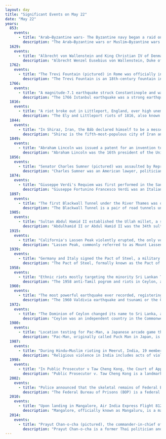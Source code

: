 ```yaml
---
layout: day
title: "Significant Events on May 22"
date: "May 22"
years:
  853:
    events:
      - title: "Arab–Byzantine wars- The Byzantine navy began a raid on the Nile Delta port city of Damietta, whose garrison was absent at the time."
        description: "The Arab–Byzantine wars or Muslim–Byzantine wars were a series of wars from the 7th to 11th centuries between multiple Arab dynasties and the Byzantine Empire. The Muslim Arab Caliphates conquered large parts of the Christian Byzantine empire and unsuccessfully attacked the Byzantine capital of Constantinople. The frontier between the warring states remained almost static for three centuries of frequent warfare, before the Byzantines were able to recapture some of the lost territory."
  1629:
    events:
      - title: "Albrecht von Wallenstein and King Christian IV of Denmark signed the Treaty of Lübeck to end Danish intervention in the Thirty Years' War."
        description: "Albrecht Wenzel Eusebius von Wallenstein, Duke of Friedland, also von Waldstein, was a Bohemian military leader and statesman who fought on the Catholic side during the Thirty Years' War (1618–1648). His successful martial career made him one of the richest and most influential men in the Holy Roman Empire by the time of his death. Wallenstein became the supreme commander of the armies of Holy Roman Emperor Ferdinand II and was a major figure of the Thirty Years' War."
  1762:
    events:
      - title: "The Trevi Fountain (pictured) in Rome was officially inaugurated by Pope Clement XIII."
        description: "The Trevi Fountain is an 18th-century fountain in the Trevi district in Rome, Italy, designed by Italian architect Nicola Salvi and completed by Giuseppe Pannini in 1762 and several others. Standing 26.3 metres (86 ft) high and 49.15 metres (161.3 ft) wide, it is the largest Baroque fountain in the city and one of the most famous fountains in the world."
  1766:
    events:
      - title: "A magnitude-7.1 earthquake struck Constantinople and was followed by a tsunami that caused significant damage."
        description: "The 1766 Istanbul earthquake was a strong earthquake with epicenter in the eastern part of the Sea of Marmara, in the Çınarcık Basin which occurred in the early hours of Thursday morning, 22 May 1766. The earthquake had an estimated magnitude of 7.1 on the surface-wave magnitude scale, and caused effects in a vast area extending from Izmit to Rodosto. In this area, the earthquake was followed by a tsunami which caused significant damage. The earthquake of 1766 was the last major earthquake to rock Constantinople because of a rupture of the North Anatolian Fault in the Marmara region."
  1816:
    events:
      - title: "A riot broke out in Littleport, England, over high unemployment and rising grain costs, spreading to Ely the next day before being quelled by troops."
        description: "The Ely and Littleport riots of 1816, also known as the Ely riots or Littleport riots, occurred between 22 and 24 May 1816 in the Isle of Ely. The riots were caused by high unemployment and rising grain costs, similar to the general unrest which spread throughout England following the Napoleonic Wars."
  1844:
    events:
      - title: "In Shiraz, Iran, the Báb declared himself to be a messenger of God to Mullá Husayn, leading to the foundation of Bábism, considered to be a precursor to the Baháʼí Faith."
        description: "Shiraz is the fifth-most-populous city of Iran and the capital of Fars province, which has been historically known as Pars and Persis. As of the 2016 national census, the population of the city was 1,565,572 people, and its built-up area with Sadra was home to almost 1,800,000 inhabitants. A census in 2021 showed an increase in the city's population to 1,995,500 people. Shiraz is located in southwestern Iran on the rudkhaneye khoshk seasonal river. Founded in the early Islamic period, the city has a moderate climate and has been a regional trade center for over a thousand years."
  1849:
    events:
      - title: "Abraham Lincoln was issued a patent for an invention to lift boats over obstacles in a river, making him the only U.S. president ever to hold a patent."
        description: "Abraham Lincoln was the 16th president of the United States, serving from 1861 until his assassination in 1865. He led the United States through the American Civil War, defeating the Confederacy, playing a major role in the abolition of slavery, expanding the power of the federal government, and modernizing the U.S. economy."
  1856:
    events:
      - title: "Senator Charles Sumner (pictured) was assaulted by Representative Preston Brooks in the United States Senate chamber in retaliation for a speech in which Sumner fiercely criticized slaveholders."
        description: "Charles Sumner was an American lawyer, politician, and statesman who represented Massachusetts in the United States Senate from 1851 until his death in 1874. Before and during the American Civil War, he was a leading American advocate for the abolition of slavery. He chaired the Senate Foreign Relations Committee from 1861 to 1871, until he lost the position following a dispute with President Ulysses S. Grant over the attempted annexation of Santo Domingo. After breaking with Grant, he joined the Liberal Republican Party, spending his final two years in the Senate alienated from his party. Sumner had a controversial and divisive legacy for many years after his death, but in recent decades, his historical reputation has improved in recognition of his early support for racial equality."
  1874:
    events:
      - title: "Giuseppe Verdi's Requiem was first performed in the San Marco church in Milan to commemorate the first anniversary of Alessandro Manzoni's death."
        description: "Giuseppe Fortunino Francesco Verdi was an Italian composer best known for his operas. He was born near Busseto, a small town in the province of Parma, to a family of moderate means, receiving a musical education with the help of a local patron, Antonio Barezzi. Verdi came to dominate the Italian opera scene after the era of Gioachino Rossini, Vincenzo Bellini, and Gaetano Donizetti, whose works significantly influenced him."
  1897:
    events:
      - title: "The first Blackwall Tunnel under the River Thames was opened to improve commerce and trade in the East End of London."
        description: "The Blackwall Tunnel is a pair of road tunnels underneath the River Thames in east London, England, linking the London Borough of Tower Hamlets with the Royal Borough of Greenwich, and part of the A102 road. The northern portal lies just south of the East India Dock Road (A13) in Blackwall; the southern entrances are just south of The O2 on the Greenwich Peninsula. The road is managed by Transport for London (TfL)."
  1905:
    events:
      - title: "Sultan Abdul Hamid II established the Ullah millet, a separate millet for the Aromanians within the Ottoman Empire."
        description: "Abdulhamid II or Abdul Hamid II was the 34th sultan of the Ottoman Empire, from 1876 to 1909, and the last sultan to exert effective control over the fracturing state. He oversaw a period of decline with rebellions, and presided over an unsuccessful war with the Russian Empire (1877–78), the loss of Egypt and Cyprus from Ottoman control, followed by a successful war against the Kingdom of Greece in 1897, though Ottoman gains were tempered by subsequent Western European intervention."
  1915:
    events:
      - title: "California's Lassen Peak violently erupted, the only volcanic eruption in the contiguous U.S. in the 20th century until Mount St. Helens erupted in 1980."
        description: "Lassen Peak, commonly referred to as Mount Lassen, is a 10,457 ft (3,187 m) lava dome volcano in Lassen Volcanic National Park in Northern California. Located in the Shasta Cascade region above the northern Sacramento Valley, it is the southernmost active volcano in the Cascade Range of the Western United States, and part of the Cascade Volcanic Arc stretching from southwestern British Columbia to Northern California. It supports many flora and fauna among its diverse habitats, which reach high elevations and are subject to frequent snowfall."
  1939:
    events:
      - title: "Germany and Italy signed the Pact of Steel, a military and political alliance."
        description: "The Pact of Steel, formally known as the Pact of Friendship and Alliance between Germany and Italy was a military and political alliance between Italy and Germany, signed in 1939."
  1958:
    events:
      - title: "Ethnic riots mostly targeting the minority Sri Lankan Tamils broke out in Ceylon, resulting in at least 158 deaths over the next few days."
        description: "The 1958 anti-Tamil pogrom and riots in Ceylon, also known as the 58 riots, refer to the first island-wide ethnic riots and pogrom to target the minority Tamils in the Dominion of Ceylon after it became an independent dominion from Britain in 1948. The riots lasted from 22 May until 29 May 1958 although sporadic disturbances happened even after the declaration of emergency on 27 May 1958. The estimates of the murders range, based on recovered bodies, from 158 to 1,500. Although most of the victims were Tamils, Sinhalese and their property were also affected by retaliatory attacks by Tamil mobs throughout the Batticaloa and Jaffna districts. As the first full-scale race riot in the country in over forty years, the events of 1958 shattered the trust the communities had in one another and led to further polarisation."
  1960:
    events:
      - title: "The most powerful earthquake ever recorded, registering approximately 9.5 Mw, struck near Valdivia, Chile, generating tsunamis that reached Hawaii and Japan."
        description: "The 1960 Valdivia earthquake and tsunami or the Great Chilean earthquake occurred on 22 May 1960. Most studies have placed it at 9.4–9.6 on the moment magnitude scale, while some studies have placed the magnitude lower than 9.4, making it the most powerful earthquake ever recorded. It occurred in the afternoon, and lasted 10 minutes. The resulting tsunamis affected southern Chile, Hawaii, Japan, the Philippines, eastern New Zealand, southeast Australia, and the Aleutian Islands."
  1972:
    events:
      - title: "The Dominion of Ceylon changed its name to Sri Lanka, adopted a new constitution, and officially became a republic within the Commonwealth."
        description: "Ceylon was an independent country in the Commonwealth of Nations from 1948 to 1972, that shared a monarch with other dominions of the Commonwealth. In 1948, the British Colony of Ceylon was granted independence as Ceylon. In 1972, the country became a republic within the Commonwealth, and its name was changed to Sri Lanka."
  1980:
    events:
      - title: "Location testing for Pac-Man, a Japanese arcade game that became an icon of 1980s popular culture, began in Shibuya, Tokyo."
        description: "Pac-Man, originally called Puck Man in Japan, is a 1980 maze video game developed and published by Namco for arcades. In North America, the game was released by Midway Manufacturing as part of its licensing agreement with Namco America. The player controls Pac-Man, who must eat all the dots inside an enclosed maze while avoiding four colored ghosts. Eating large flashing dots called 'Power Pellets' causes the ghosts to temporarily turn blue, allowing Pac-Man to eat them for bonus points."
  1987:
    events:
      - title: "During Hindu–Muslim rioting in Meerut, India, 19 members of the Provincial Armed Constabulary allegedly massacred 42 Muslims and dumped their bodies in water canals."
        description: "Religious violence in India includes acts of violence by followers of one religious group against followers and institutions of another religious group, often in the form of rioting. Religious violence in India has generally involved Hindus and Muslims."
  1998:
    events:
      - title: "In Public Prosecutor v Taw Cheng Kong, the Court of Appeal of Singapore overruled a High Court decision in the only time a statute in Singapore had been ruled unconstitutional."
        description: "Public Prosecutor v. Taw Cheng Kong is a landmark case decided in 1998 by the Court of Appeal of Singapore which shaped the landscape of Singapore's constitutional law. The earlier High Court decision, Taw Cheng Kong v. Public Prosecutor, was the first instance in Singapore's history that a statutory provision was struck down as unconstitutional. The matter subsequently reached the Court of Appeal when the Public Prosecutor applied for a criminal reference for two questions to be considered. The questions were-whether section 37(1) of the Prevention of Corruption Act ('PCA') was ultra vires the powers of the legislature on the ground that the legislature had, under section 6(3) of the Republic of Singapore Independence Act 1965, been divested of the power to legislate extraterritorially; and whether section 37(1) of the PCA was discriminatory against Singapore citizens and hence inconsistent with Article 12(1) of the Constitution of the Republic of Singapore."
  2002:
    events:
      - title: "Police announced that the skeletal remains of Federal Bureau of Prisons intern Chandra Levy, who had been missing for a year, had been found in Rock Creek Park in Washington, D.C."
        description: "The Federal Bureau of Prisons (BOP) is a federal law enforcement agency of the United States Department of Justice that is responsible for all federal prisons in the country and provides for the care, custody, and control of federal prisoners."
  2010:
    events:
      - title: "Upon landing in Mangalore, Air India Express Flight 812 overshot the runway and fell down a hillside, killing 158 of the 166 people on board."
        description: "Mangalore, officially known as Mangaluru, is a major industrial port city in the Indian state of Karnataka and on the west coast of India. It is located between the Laccadive Sea and the Western Ghats about 352 km (219 mi) west of Bangalore, the state capital, 14 km north of Karnataka–Kerala border and 297 km south of Goa. Mangalore is the state's only city to have all four modes of transport—air, road, rail and sea. The population of the urban agglomeration was 619,664 according to the 2011 national census of India. It is known for being one of the locations of the Indian strategic petroleum reserves."
  2014:
    events:
      - title: "Prayut Chan-o-cha (pictured), the commander-in-chief of the Royal Thai Army, launched a coup d'état against the caretaker government following six months of political crisis."
        description: "Prayut Chan-o-cha is a former Thai politician and army officer who became the 29th prime minister of Thailand after seizing power in the 2014 coup d'état and served until 2023. He was concurrently the minister of defence in his own government from 2019 to 2023. Prayut served as commander-in-chief of the Royal Thai Army from 2010 to 2014 and led the coup d'état which installed the National Council for Peace and Order (NCPO), the military junta which governed Thailand between 22 May 2014 and 10 July 2019."
---
```


